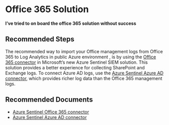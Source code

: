 
<properties
    pageTitle="Office 365 solution"
    description="Office 365 solution"
    service="microsoft.operationalinsights"
    resource="operationalinsightsaccounts"
    authors="morshabi"
	ms.author="moshabi"
    displayorder=""
    selfHelpType="generic"
    supportTopicIds="32612494"
    resourceTags=""
    productPesIds="15725"
    cloudEnvironments="public, Fairfax"
	articleId="fcfd10a1-34df-47aa-a9eb-989379a6bcdf"
/>


# Office 365 Solution
**I’ve tried to on board the office 365 solution without success**

## **Recommended Steps**

The recommended way to import your Office management logs from Office 365 to Log Analytics in public Azure environment , is by using the [Office 365 connector](https://docs.microsoft.com/azure/sentinel/connect-office-365) in Microsoft’s new Azure Sentinel SIEM solution. This solution provides a better experience for collecting SharePoint and Exchange logs. To connect Azure AD logs, use the [Azure Sentinel Azure AD connector](https://docs.microsoft.com/azure/sentinel/connect-azure-active-directory), which provides richer log data than the Office 365 management logs. 

## **Recommended Documents**

* [Azure Sentinel Office 365 connector](https://docs.microsoft.com/azure/sentinel/connect-office-365)
* [Azure Sentinel Azure AD connector](https://docs.microsoft.com/azure/sentinel/connect-azure-active-directory) 